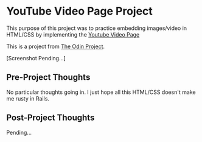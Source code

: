 # YouTube Video Page Project

This purpose of this project was to practice embedding images/video in HTML/CSS by implementing the [Youtube Video Page](https://www.youtube.com/watch?v=dQw4w9WgXcQ)

This is a project from [The Odin Project](https://www.theodinproject.com/lessons/embedding-images-and-video).

[Screenshot Pending...]

## Pre-Project Thoughts

No particular thoughts going in.
I just hope all this HTML/CSS doesn't make me rusty in Rails.

## Post-Project Thoughts

Pending...
